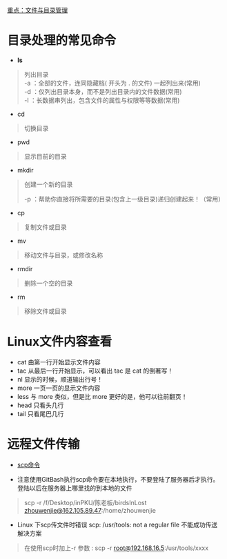 [重点：文件与目录管理](http://www.runoob.com/linux/linux-file-content-manage.html)

# 目录处理的常见命令

- **ls**
> 列出目录  
> -a ：全部的文件，连同隐藏档( 开头为 . 的文件) 一起列出来(常用)  
> -d ：仅列出目录本身，而不是列出目录内的文件数据(常用)  
> -l ：长数据串列出，包含文件的属性与权限等等数据(常用)  




- cd
> 切换目录  
- pwd
> 显示目前的目录  
- mkdir
> 创建一个新的目录  
>
> -p ：帮助你直接将所需要的目录(包含上一级目录)递归创建起来！（常用）


- cp
> 复制文件或目录  
- mv
> 移动文件与目录，或修改名称



- rmdir
>   删除一个空的目录  
- rm
> 移除文件或目录  



# Linux文件内容查看

- cat  由第一行开始显示文件内容
- tac  从最后一行开始显示，可以看出 tac 是 cat 的倒著写！
- nl   显示的时候，顺道输出行号！
- more 一页一页的显示文件内容
- less 与 more 类似，但是比 more 更好的是，他可以往前翻页！
- head 只看头几行
- tail 只看尾巴几行



# 远程文件传输

- [scp命令](http://blog.csdn.net/liangxanhai/article/details/8069781)

- 注意使用GitBash执行scp命令要在本地执行，不要登陆了服务器后才执行。登陆以后在服务器上哪里找的到本地的文件
> scp -r /f/Desktop/inPKU/陈老板/birdsInLost zhouwenjie@162.105.89.47:/home/zhouwenjie

- Linux 下scp传文件时错误 scp: /usr/tools: not a regular file 不能成功传送 解决方案
> 在使用scp时加上-r 参数 : scp -r root@192.168.16.5:/usr/tools/xxxx


